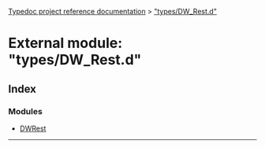 [Typedoc project reference documentation](../README.md) > ["types/DW_Rest.d"](../modules/_types_dw_rest_d_.md)

# External module: "types/DW_Rest.d"

## Index

### Modules

* [DWRest](_types_dw_rest_d_.dwrest.md)

---

